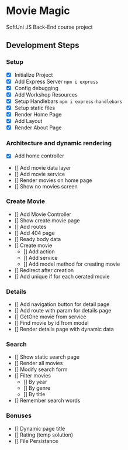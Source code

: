 # Movie Magic

SoftUni JS Back-End course project

## Development Steps

### Setup

- [x] Initialize Project
- [x] Add Express Server `npm i express`
- [x] Config debugging
- [x] Add Workshop Resources
- [x] Setup Handlebars `npm i express-handlebars`
- [x] Setup static files
- [x] Render Home Page
- [x] Add Layout
- [x] Render About Page

### Architecture and dynamic rendering

- [x] Add home controller
- [] Add movie data layer
- [] Add movie service
- [] Render movies on home page
- [] Show no movies screen

### Create Movie

- [] Add Movie Controller
- [] Show create movie page
- [] Add routes
- [] Add 404 page
- [] Ready body data
- [] Create movie
  - [] Add action
  - [] Add service
  - [] Add model method for creating movie
- [] Redirect after creation
- [] Add unique if for each cerated movie

### Details

- [] Add navigation button for detail page
- [] Add route with param for details page
- [] GetOne movie from service
- [] Find movie by id from model
- [] Render details page with dynamic data

### Search

- [] Show static search page
- [] Render all movies
- [] Modify search form
- [] Filter movies
  - [] By year
  - [] By genre
  - [] By title
- [] Remember search words

### Bonuses

- [] Dynamic page title
- [] Rating (temp solution)
- [] File Persistance
